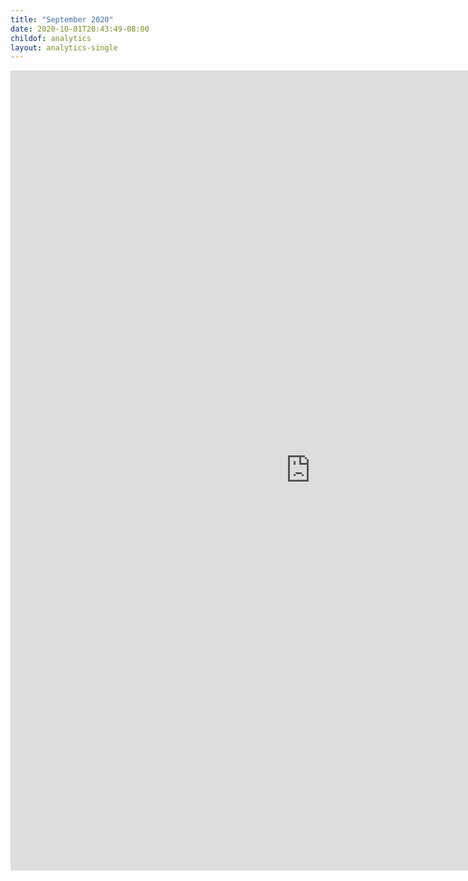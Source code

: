 ```yaml
---
title: "September 2020"
date: 2020-10-01T20:43:49-08:00
childof: analytics
layout: analytics-single
---
```

<iframe width="960" height="1280" src="https://datastudio.google.com/embed/reporting/a6999431-9991-42dc-b05a-0d99d13385f4/page/tPw8" frameborder="0" style="border:0" allowfullscreen></iframe>